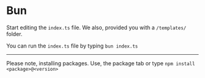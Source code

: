 # Bun
Start editing the <code>index.ts</code> file. We also, provided you with a <code>/templates/</code> folder.

You can run the <code>index.ts</code> file by typing `bun index.ts`


---

Please note, installing packages. Use, the package tab or type `npm install <package>@<version>`